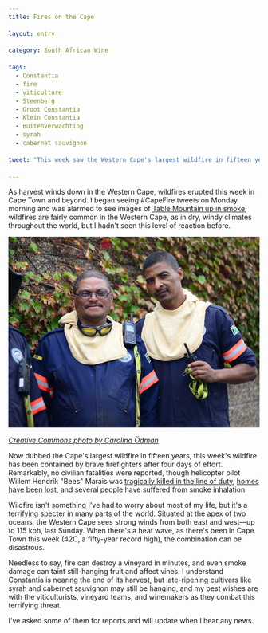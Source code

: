 ```yaml
---
title: Fires on the Cape

layout: entry

category: South African Wine

tags:
  - Constantia
  - fire
  - viticulture
  - Steenberg
  - Groot Constantia
  - Klein Constantia
  - Buitenverwachting
  - syrah
  - cabernet sauvignon

tweet: "This week saw the Western Cape's largest wildfire in fifteen years. #CapeFire"

---
```


As harvest winds down in the Western Cape, wildfires erupted this week in Cape Town and beyond. I began seeing #CapeFire tweets on Monday morning and was alarmed to see images of [Table Mountain up in smoke](http://www.aljazeera.com/news/2015/03/table-mountain-catches-fire-150305094045913.html); wildfires are fairly common in the Western Cape, as in dry, windy climates throughout the world, but I hadn't seen this level of reaction before.

![Firefighters in Cape Town](/photos/capefire.jpg "Photo by Carolina Odman")


[*Creative Commons photo by Carolina Ödman*](https://www.flickr.com/photos/carolune/16520850827/in/photolist-raTFnD-raTyBz-ru6fzp-rcCNpW-qxprZV-rcwQQs-rcvANm-rtY1K5-ru5TxV-qxctAf-qxbYCL-raS3ta-ru5Psm-rrTsGG-raRzNg-rrSVF3-ru48Yx-rcABqq-qxauhE-rrRHLd-ru9nic-raPEo2-qx9gD5-rrQPc5-ru1PFe-ru1xCH-rrQ2S7-raN4nx-rcwhL7-raLXia-rcvKpb-rcu3Dd-rtVNqD-rcsXtY-qxetYz-rcs9eY-rcqLUd-rrHg9w-qx1gdb-rtTabx-qxcWUT-rcpVGW-rcxe96-rtSEmZ-rrGavE-rtSmDK-rcq5oA-rrFRs5-rtYtSK-rcp155)

Now dubbed the Cape's largest wildfire in fifteen years, this week's wildfire has been contained by brave firefighters after four days of effort. Remarkably, no civilian fatalities were reported, though helicopter pilot Willem Hendrik "Bees" Marais was [tragically killed in the line of duty](http://www.enca.com/south-africa/tributes-pour-hero-pilot?utm_content=buffer37886&utm_medium=social&utm_source=twitter.com&utm_campaign=buffer), [homes have been lost](http://www.iol.co.za/news/south-africa/western-cape/pensioners-lose-everything-in-cape-fire-1.1827026#.VPycNELZqS0), and several people have suffered from smoke inhalation. 

Wildfire isn't something I've had to worry about most of my life, but it's a terrifying specter in many parts of the world. 
Situated at the apex of two oceans, the Western Cape sees strong winds from both east and west––up to 115 kph, last Sunday. When there's a heat wave, as there's been in Cape Town this week (42C, a fifty-year record high), the combination can be disastrous. 

Needless to say, fire can destroy a vineyard in minutes, and even smoke damage can taint still-hanging fruit and affect vines. I understand Constantia is nearing the end of its harvest, but late-ripening cultivars like syrah and cabernet sauvignon may still be hanging, and my best wishes are with the viticulturists, vineyard teams, and winemakers as they combat this terrifying threat. 

I've asked some of them for reports and will update when I hear any news. 